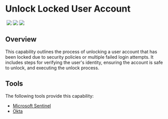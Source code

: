 # Unlock Locked User Account
&nbsp;![](https://img.shields.io/badge/ID-C5601-blue)&nbsp;![](https://img.shields.io/badge/Phase-Recovery_%28P0005%29-blue)&nbsp;![](https://img.shields.io/badge/Category-Identity-blue)
## Overview
This capability outlines the process of unlocking a user account that has been locked due to security policies or multiple failed login attempts. It includes steps for verifying the user's identity, ensuring the account is safe to unlock, and executing the unlock process.

## Tools
The following tools provide this capability:

- [Microsoft Sentinel](../tool/ms-sentinel/C5601.md)
- [Okta](../tool/okta/C5601.md)